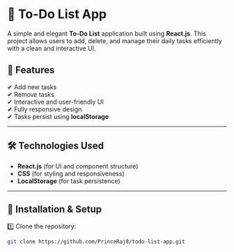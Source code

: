 # 📌 To-Do List App  

A simple and elegant **To-Do List** application built using **React.js**. This project allows users to add, delete, and manage their daily tasks efficiently with a clean and interactive UI.



## 🚀 **Features**  

✔ Add new tasks  
✔ Remove tasks  
✔ Interactive and user-friendly UI  
✔ Fully responsive design  
✔ Tasks persist using **localStorage**  

---

## 🛠️ **Technologies Used**  

- **React.js** (for UI and component structure)  
- **CSS** (for styling and responsiveness)  
- **LocalStorage** (for task persistence)  

---

## 🔧 **Installation & Setup**  

1️⃣ Clone the repository:  
```sh
git clone https://github.com/PrinceRaj8/todo-list-app.git